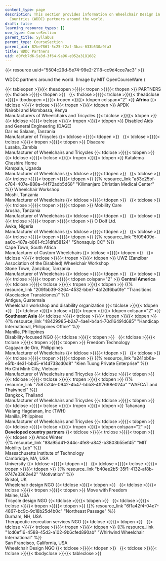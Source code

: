 ```yaml
---
content_type: page
description: This section provides information on Wheelchair Design in Developing
  Countries (WDDC) partners around the world.
draft: false
learning_resource_types: []
ocw_type: CourseSection
parent_title: Syllabus
parent_type: CourseSection
parent_uid: 82be7861-5c25-f2af-3bac-633b530a9fa3
title: WDDC Partners
uid: d0fcb7d6-5a3d-3f64-9a96-e052a3181682
---
```

{{< resource uuid="5504c29d-5e74-99e2-2118-cc9d4cce7ac3" >}}

WDDC partners around the world. (Image by MIT OpenCourseWare.)

{{< tableopen >}}{{< theadopen >}}{{< tropen >}}{{< thopen >}}
PARTNERS
{{< thclose >}}{{< thopen >}}
 
{{< thclose >}}{{< trclose >}}{{< theadclose >}}{{< tbodyopen >}}{{< tropen >}}{{< tdopen colspan="2" >}}
**Africa**
{{< tdclose >}}{{< trclose >}}{{< tropen >}}{{< tdopen >}}
APDK   
Nairobi and Mombassa, Kenya   
Manufacturers of Wheelchairs and Tricycles
{{< tdclose >}}{{< tdopen >}}
 
{{< tdclose >}}{{< trclose >}}{{< tropen >}}{{< tdopen >}}
Disabled Aids and General Engineering (DAGE)   
Dar es Salaam, Tanzania   
Manufacturer of Tricycles
{{< tdclose >}}{{< tdopen >}}
 
{{< tdclose >}}{{< trclose >}}{{< tropen >}}{{< tdopen >}}
Disacare   
Lusaka, Zambia   
Manufacturer of Wheelchairs and Tricycles
{{< tdclose >}}{{< tdopen >}}
 
{{< tdclose >}}{{< trclose >}}{{< tropen >}}{{< tdopen >}}
Katalema Cheshire Home   
Kampala, Uganda   
Manufacturer of Wheelchairs
{{< tdclose >}}{{< tdopen >}}
 
{{< tdclose >}}{{< trclose >}}{{< tropen >}}{{< tdopen >}}
{{% resource_link "a53e25bf-c784-407e-888a-44f72adb5d68" "Kilimanjaro Christian Medical Center" %}} Wheelchair Workshop   
Moshi, Tanzania   
Manufacturer of Wheelchairs
{{< tdclose >}}{{< tdopen >}}
 
{{< tdclose >}}{{< trclose >}}{{< tropen >}}{{< tdopen >}}
Mobility Care   
Arusha, Tanzania   
Manufacturer of Wheelchairs
{{< tdclose >}}{{< tdopen >}}
 
{{< tdclose >}}{{< trclose >}}{{< tropen >}}{{< tdopen >}}
O Dolf Ltd.   
Awka, Nigeria   
Manufacturer of Wheelchairs
{{< tdclose >}}{{< tdopen >}}
 
{{< tdclose >}}{{< trclose >}}{{< tropen >}}{{< tdopen >}}
{{% resource_link "5f09409d-aa0c-487a-b861-fc31dfe58124" "Shonaquip CC" %}}   
Cape Town, South Africa   
Manufacturer of Custom Wheelchairs
{{< tdclose >}}{{< tdopen >}}
 
{{< tdclose >}}{{< trclose >}}{{< tropen >}}{{< tdopen >}}
UWZ (Zanzibar Association of the Disabled) Wheelchair Workshop   
Stone Town, Zanzibar, Tanzania   
Manufacturer of Wheelchairs
{{< tdclose >}}{{< tdopen >}}
 
{{< tdclose >}}{{< trclose >}}{{< tropen >}}{{< tdopen colspan="2" >}}
**Central America**
{{< tdclose >}}{{< trclose >}}{{< tropen >}}{{< tdopen >}}
{{% resource_link "2091bb39-3264-4532-bbe7-4a12df6ba0fe" "Transitions (Asociacion Transiciones)" %}}   
Antigua, Guatemala   
Wheelchair workshop and disability organization
{{< tdclose >}}{{< tdopen >}}
 
{{< tdclose >}}{{< trclose >}}{{< tropen >}}{{< tdopen colspan="2" >}}
**Southeast Asia**
{{< tdclose >}}{{< trclose >}}{{< tropen >}}{{< tdopen >}}
{{% resource_link "48429985-b2a7-4ae1-b4a4-70d16491d685" "Handicap International, Philippines Office" %}}   
Manilla, Philippines   
Disability-focused NGO
{{< tdclose >}}{{< tdopen >}}
 
{{< tdclose >}}{{< trclose >}}{{< tropen >}}{{< tdopen >}}
Freedom Technology   
Cagayan de Oro, Philippines   
Manufacturer of Wheelchairs
{{< tdclose >}}{{< tdopen >}}
 
{{< tdclose >}}{{< trclose >}}{{< tropen >}}{{< tdopen >}}
{{% resource_link "a241bb6a-e5fb-4e31-bbd5-e14d738cd0d8" "Kien Tuong Private Enterprise" %}}   
Ho Chi Minh City, Vietnam   
Manufacturer of Wheelchairs and Tricycles
{{< tdclose >}}{{< tdopen >}}
 
{{< tdclose >}}{{< trclose >}}{{< tropen >}}{{< tdopen >}}
{{% resource_link "7587a24e-0942-4b47-bbb8-4ff7698e024a" "WAFCAT and Thaiwheel" %}}   
Bangkok, Thailand   
Manufacturer of Wheelchairs and Tricycles
{{< tdclose >}}{{< tdopen >}}
 
{{< tdclose >}}{{< trclose >}}{{< tropen >}}{{< tdopen >}}
Tahanang Walang Hagdanan, Inc (TWH)   
Manilla, Philppines   
Manufacturer of Wheelchairs and Tricycles
{{< tdclose >}}{{< tdopen >}}
 
{{< tdclose >}}{{< trclose >}}{{< tropen >}}{{< tdopen colspan="2" >}}
**Developed country partners**
{{< tdclose >}}{{< trclose >}}{{< tropen >}}{{< tdopen >}}
Amos Winter   
{{% resource_link "88a95d41-344c-4fe8-a842-b3803b55ef45" "MIT Mobility Lab" %}}   
Massachusetts Institute of Technology   
Cambridge, MA, USA   
University
{{< tdclose >}}{{< tdopen >}}
 
{{< tdclose >}}{{< trclose >}}{{< tropen >}}{{< tdopen >}}
{{% resource_link "b40ee2b5-35f1-4132-af8b-9747e3362e42" "Motivation" %}}   
Bristol, UK   
Wheelchair design NGO
{{< tdclose >}}{{< tdopen >}}
 
{{< tdclose >}}{{< trclose >}}{{< tropen >}}{{< tdopen >}}
Move with Freedom   
Maine, USA   
Tricycle design NGO
{{< tdclose >}}{{< tdopen >}}
 
{{< tdclose >}}{{< trclose >}}{{< tropen >}}{{< tdopen >}}
{{% resource_link "6f1a42f4-04e7-4867-bc9c-9c18b25d4b0c" "Northeast Passage" %}}   
Durham, NH, USA   
Therapeutic recreation services NGO
{{< tdclose >}}{{< tdopen >}}
 
{{< tdclose >}}{{< trclose >}}{{< tropen >}}{{< tdopen >}}
{{% resource_link "1cd6ef16-4588-45d3-a102-9b6cfed890ab" "Whirlwind Wheelchair International" %}}   
San Francisco, California, USA   
Wheelchair Design NGO
{{< tdclose >}}{{< tdopen >}}
 
{{< tdclose >}}{{< trclose >}}{{< tbodyclose >}}{{< tableclose >}}